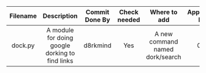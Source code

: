 |  Filename  |Description | Commit Done By| Check needed |Where to add |Apporved by |
|:---------:|:----------:|:-------------:|:------------:|:-------:|:--------:|
| dock.py| A module for doing google dorking to find links | d8rkmind | Yes |A new command named dork/search| 0/3 |
